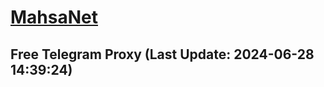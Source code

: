 
# [MahsaNet](https://t.me/mahsa_net)
## Free Telegram Proxy (Last Update: 2024-06-28 14:39:24)

    